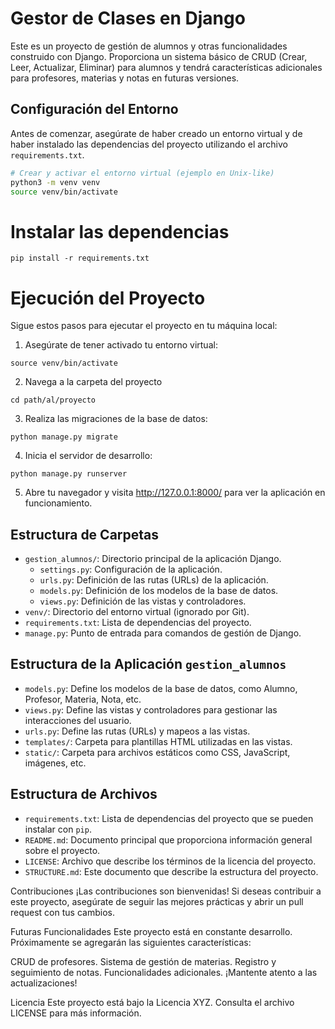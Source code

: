  # Gestor de Clases en Django

Este es un proyecto de gestión de alumnos y otras funcionalidades construido con Django. Proporciona un sistema básico de CRUD (Crear, Leer, Actualizar, Eliminar) para alumnos y tendrá características adicionales para profesores, materias y notas en futuras versiones.

## Configuración del Entorno

Antes de comenzar, asegúrate de haber creado un entorno virtual y de haber instalado las dependencias del proyecto utilizando el archivo `requirements.txt`.

```bash
# Crear y activar el entorno virtual (ejemplo en Unix-like)
python3 -m venv venv
source venv/bin/activate

```

# Instalar las dependencias
```
pip install -r requirements.txt
```

# Ejecución del Proyecto
Sigue estos pasos para ejecutar el proyecto en tu máquina local:

1. Asegúrate de tener activado tu entorno virtual:

```
source venv/bin/activate
```

2. Navega a la carpeta del proyecto
```
cd path/al/proyecto
```

3. Realiza las migraciones de la base de datos:
```
python manage.py migrate
```

4. Inicia el servidor de desarrollo:
```
python manage.py runserver
```

5. Abre tu navegador y visita http://127.0.0.1:8000/ para ver la aplicación en funcionamiento.

## Estructura de Carpetas

- `gestion_alumnos/`: Directorio principal de la aplicación Django.
  - `settings.py`: Configuración de la aplicación.
  - `urls.py`: Definición de las rutas (URLs) de la aplicación.
  - `models.py`: Definición de los modelos de la base de datos.
  - `views.py`: Definición de las vistas y controladores.
- `venv/`: Directorio del entorno virtual (ignorado por Git).
- `requirements.txt`: Lista de dependencias del proyecto.
- `manage.py`: Punto de entrada para comandos de gestión de Django.

## Estructura de la Aplicación `gestion_alumnos`

- `models.py`: Define los modelos de la base de datos, como Alumno, Profesor, Materia, Nota, etc.
- `views.py`: Define las vistas y controladores para gestionar las interacciones del usuario.
- `urls.py`: Define las rutas (URLs) y mapeos a las vistas.
- `templates/`: Carpeta para plantillas HTML utilizadas en las vistas.
- `static/`: Carpeta para archivos estáticos como CSS, JavaScript, imágenes, etc.

## Estructura de Archivos

- `requirements.txt`: Lista de dependencias del proyecto que se pueden instalar con `pip`.
- `README.md`: Documento principal que proporciona información general sobre el proyecto.
- `LICENSE`: Archivo que describe los términos de la licencia del proyecto.
- `STRUCTURE.md`: Este documento que describe la estructura del proyecto.


Contribuciones
¡Las contribuciones son bienvenidas! Si deseas contribuir a este proyecto, asegúrate de seguir las mejores prácticas y abrir un pull request con tus cambios.

Futuras Funcionalidades
Este proyecto está en constante desarrollo. Próximamente se agregarán las siguientes características:

CRUD de profesores.
Sistema de gestión de materias.
Registro y seguimiento de notas.
Funcionalidades adicionales.
¡Mantente atento a las actualizaciones!

Licencia
Este proyecto está bajo la Licencia XYZ. Consulta el archivo LICENSE para más información.